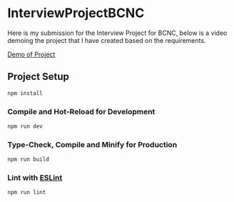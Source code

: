 # InterviewProjectBCNC

Here is my submission for the Interview Project for BCNC, below is a video demoing the project that I have created based on the requirements.

[Demo of Project](Demo%20of%20project%20for%20BCNC.mp4)

## Project Setup

```sh
npm install
```

### Compile and Hot-Reload for Development

```sh
npm run dev
```

### Type-Check, Compile and Minify for Production

```sh
npm run build
```

### Lint with [ESLint](https://eslint.org/)

```sh
npm run lint
```
